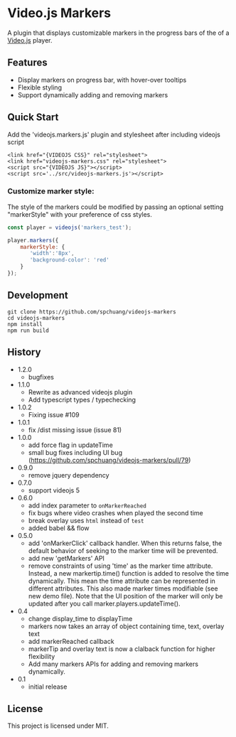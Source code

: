 # Video.js Markers

A plugin that displays customizable markers in the progress bars of the of a [Video.js](https://github.com/videojs/video.js/) player.

## Features
* Display markers on progress bar, with hover-over tooltips
* Flexible styling
* Support dynamically adding and removing markers

## Quick Start
Add the 'videojs.markers.js' plugin and stylesheet after including videojs script

    <link href="{VIDEOJS CSS}" rel="stylesheet">
    <link href="videojs-markers.css" rel="stylesheet">
    <script src="{VIDEOJS JS}"></script>
    <script src='../src/videojs-markers.js'></script>

### Customize marker style:
The style of the markers could be modified by passing an optional setting "markerStyle" with your preference of css styles.

```js
const player = videojs('markers_test');

player.markers({
    markerStyle: {
       'width':'8px',
       'background-color': 'red'
    }
});
```

## Development

```
git clone https://github.com/spchuang/videojs-markers
cd videojs-markers
npm install
npm run build
```

## History
- 1.2.0
  - bugfixes
- 1.1.0
  - Rewrite as advanced videojs plugin
  - Add typescript types / typechecking
- 1.0.2
   - Fixing issue #109
- 1.0.1
   - fix /dist missing issue (issue 81)
- 1.0.0
   - add force flag in updateTime
   - small bug fixes including UI bug (https://github.com/spchuang/videojs-markers/pull/79)
- 0.9.0
   - remove jquery dependency
- 0.7.0
   - support videojs 5
- 0.6.0
   - add index parameter to `onMarkerReached`
   - fix bugs where video crashes when played the second time
   - break overlay uses `html` instead of `test`
   - added babel && flow
- 0.5.0
   - add 'onMarkerClick' callback handler. When this returns false, the default behavior of seeking to the marker time will be prevented.
   - add new 'getMarkers' API
   - remove constraints of using 'time' as the marker time attribute. Instead, a new markertip.time() function is added to resolve the time dynamically. This mean the time attribute can be represented in different attributes. This also made marker times modifiable (see new demo file). Note that the UI position of the marker will only be updated after you call marker.players.updateTime().
- 0.4
   - change display_time to displayTime
   - markers now takes an array of object containing time, text, overlay text
   - add markerReached callback
   - markerTip and overlay text is now a clalback function for higher flexibility
   - Add many markers APIs for adding and removing markers dynamically.
- 0.1
   - initial release


## License
This project is licensed under MIT.
